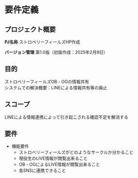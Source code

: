# 要件定義

## プロジェクト概要

**PJ名称** ストロベリーフィールズHP作成 <br>

**バージョン管理** 第1.0版（初版作成：2025年2月9日）<br>

## 目的
ストロベリーフィールズOB・OGの情報共有 <br>
システムでの解決概要：LINEによる情報共有等の廃止 <br>

## スコープ
LINEによる情報連携によって引き起こされる確認不足を解消する

## 要件
* 機能要件
    * ストロベリーフィールズがどのようなサークルか分かること
    * 現役生のLIVE情報が閲覧出来ること
    * OB・OGによるLIVE情報が閲覧出来ること
    * 各SNSに連携できること